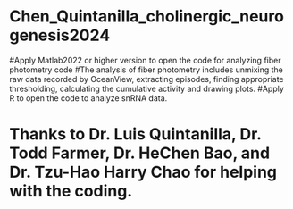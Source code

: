 # Chen_Quintanilla_cholinergic_neurogenesis2024
#Apply Matlab2022 or higher version to open the code for analyzing fiber photometry code
#The analysis of fiber photometry includes unmixing the raw data recorded by OceanView, extracting episodes, finding appropriate thresholding, calculating the cumulative activity and drawing plots.
#Apply R to open the code to analyze snRNA data.
# Thanks to Dr. Luis Quintanilla, Dr. Todd Farmer, Dr. HeChen Bao, and Dr. Tzu-Hao Harry Chao for helping with the coding.
